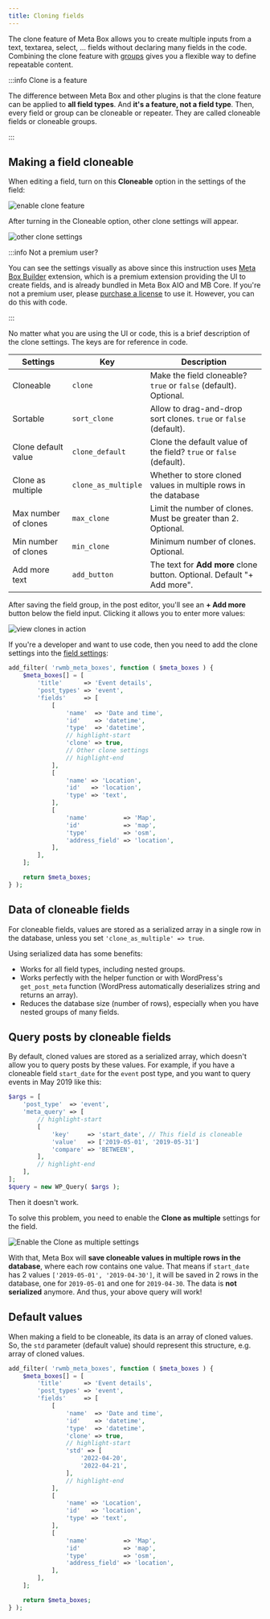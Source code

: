 ```yaml
---
title: Cloning fields
---
```


The clone feature of Meta Box allows you to create multiple inputs from a text, textarea, select, ... fields without declaring many fields in the code. Combining the clone feature with [groups](/extensions/meta-box-group/) gives you a flexible way to define repeatable content.

:::info Clone is a feature

The difference between Meta Box and other plugins is that the clone feature can be applied to **all field types**. And **it's a feature, not a field type**. Then, every field or group can be cloneable or repeater. They are called cloneable fields or cloneable groups.

:::

## Making a field cloneable

When editing a field, turn on this **Cloneable** option in the settings of the field:

![enable clone feature](https://i.imgur.com/KbnSFBe.png)

After turning in the Cloneable option, other clone settings will appear.

![other clone settings](https://i.imgur.com/uhhImkb.png)

:::info Not a premium user?

You can see the settings visually as above since this instruction uses [Meta Box Builder](https://metabox.io/plugins/meta-box-builder/) extension, which is a premium extension providing the UI to create fields, and is already bundled in Meta Box AIO and MB Core. If you're not a premium user, please [purchase a license](https://metabox.io/pricing/) to use it. However, you can do this with code.

:::

No matter what you are using the UI or code, this is a brief description of the clone settings. The keys are for reference in code.

Settings|Key|Description
---|---|---
Cloneable|`clone`|Make the field cloneable? `true` or `false` (default). Optional.
Sortable|`sort_clone`|Allow to drag-and-drop sort clones. `true` or `false` (default).
Clone default value|`clone_default`|Clone the default value of the field? `true` or `false` (default).
Clone as multiple|`clone_as_multiple`| Whether to store cloned values in multiple rows in the database
Max number of clones|`max_clone`|Limit the number of clones. Must be greater than 2. Optional.
Min number of clones|`min_clone`|Minimum number of clones. Optional.
Add more text|`add_button`|The text for **Add more** clone button. Optional. Default "+ Add more".

After saving the field group, in the post editor, you'll see an **+ Add more** button below the field input. Clicking it allows you to enter more values:

![view clones in action](https://i.imgur.com/PM4Mbqb.png)

If you're a developer and want to use code, then you need to add the clone settings into the [field settings](/creating-fields-with-code/#fields):

```php
add_filter( 'rwmb_meta_boxes', function ( $meta_boxes ) {
	$meta_boxes[] = [
		'title'      => 'Event details',
		'post_types' => 'event',
		'fields'     => [
			[
				'name'  => 'Date and time',
				'id'    => 'datetime',
				'type'  => 'datetime',
				// highlight-start
				'clone' => true,
				// Other clone settings
				// highlight-end
			],
			[
				'name' => 'Location',
				'id'   => 'location',
				'type' => 'text',
			],
			[
				'name'          => 'Map',
				'id'            => 'map',
				'type'          => 'osm',
				'address_field' => 'location',
			],
		],
	];

	return $meta_boxes;
} );
```

## Data of cloneable fields

For cloneable fields, values are stored as a serialized array in a single row in the database, unless you set `'clone_as_multiple' => true`.

Using serialized data has some benefits:

- Works for all field types, including nested groups.
- Works perfectly with the helper function or with WordPress's `get_post_meta` function (WordPress automatically deserializes string and returns an array).
- Reduces the database size (number of rows), especially when you have nested groups of many fields.

## Query posts by cloneable fields

By default, cloned values are stored as a serialized array, which doesn't allow you to query posts by these values. For example, if you have a cloneable field `start_date` for the `event` post type, and you want to query events in May 2019 like this:

```php
$args = [
	'post_type'  => 'event',
	'meta_query' => [
		// highlight-start
		[
			'key'     => 'start_date', // This field is cloneable
			'value'   => ['2019-05-01', '2019-05-31']
			'compare' => 'BETWEEN',
		],
		// highlight-end
	],
];
$query = new WP_Query( $args );
```

Then it doesn't work.

To solve this problem, you need to enable the **Clone as multiple** settings for the field.

![Enable the Clone as multiple settings](https://i.imgur.com/D2gGXup.png)

With that, Meta Box will **save cloneable values in multiple rows in the database**, where each row contains one value. That means if `start_date` has 2 values `['2019-05-01', '2019-04-30']`, it will be saved in 2 rows in the database, one for `2019-05-01` and one for `2019-04-30`. The data is **not serialized** anymore. And thus, your above query will work!

## Default values

When making a field to be cloneable, its data is an array of cloned values. So, the `std` parameter (default value) should represent this structure, e.g. array of cloned values.

```php
add_filter( 'rwmb_meta_boxes', function ( $meta_boxes ) {
	$meta_boxes[] = [
		'title'      => 'Event details',
		'post_types' => 'event',
		'fields'     => [
			[
				'name'  => 'Date and time',
				'id'    => 'datetime',
				'type'  => 'datetime',
				'clone' => true,
				// highlight-start
				'std' => [
					'2022-04-20',
					'2022-04-21',
				],
				// highlight-end
			],
			[
				'name' => 'Location',
				'id'   => 'location',
				'type' => 'text',
			],
			[
				'name'          => 'Map',
				'id'            => 'map',
				'type'          => 'osm',
				'address_field' => 'location',
			],
		],
	];

	return $meta_boxes;
} );
```

